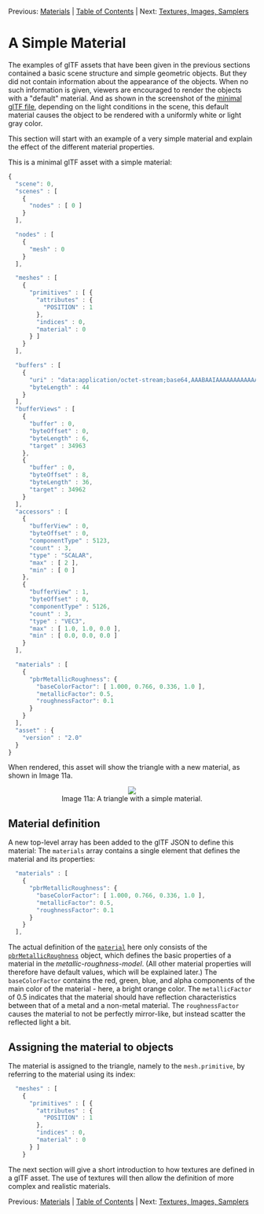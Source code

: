 Previous: [Materials](gltfTutorial_010_Materials.md) | [Table of Contents](README.md) | Next: [Textures, Images, Samplers](gltfTutorial_012_TexturesImagesSamplers.md)

# A Simple Material

The examples of glTF assets that have been given in the previous sections contained a basic scene structure and simple geometric objects. But they did not contain information about the appearance of the objects. When no such information is given, viewers are encouraged to render the objects with a "default" material. And as shown in the screenshot of the [minimal glTF file](gltfTutorial_003_MinimalGltfFile.md), depending on the light conditions in the scene, this default material causes the object to be rendered with a uniformly white or light gray color.

This section will start with an example of a very simple material and explain the effect of the different material properties.

This is a minimal glTF asset with a simple material:

```javascript
{
  "scene": 0,
  "scenes" : [
    {
      "nodes" : [ 0 ]
    }
  ],

  "nodes" : [
    {
      "mesh" : 0
    }
  ],

  "meshes" : [
    {
      "primitives" : [ {
        "attributes" : {
          "POSITION" : 1
        },
        "indices" : 0,
        "material" : 0
      } ]
    }
  ],

  "buffers" : [
    {
      "uri" : "data:application/octet-stream;base64,AAABAAIAAAAAAAAAAAAAAAAAAAAAAIA/AAAAAAAAAAAAAAAAAACAPwAAAAA=",
      "byteLength" : 44
    }
  ],
  "bufferViews" : [
    {
      "buffer" : 0,
      "byteOffset" : 0,
      "byteLength" : 6,
      "target" : 34963
    },
    {
      "buffer" : 0,
      "byteOffset" : 8,
      "byteLength" : 36,
      "target" : 34962
    }
  ],
  "accessors" : [
    {
      "bufferView" : 0,
      "byteOffset" : 0,
      "componentType" : 5123,
      "count" : 3,
      "type" : "SCALAR",
      "max" : [ 2 ],
      "min" : [ 0 ]
    },
    {
      "bufferView" : 1,
      "byteOffset" : 0,
      "componentType" : 5126,
      "count" : 3,
      "type" : "VEC3",
      "max" : [ 1.0, 1.0, 0.0 ],
      "min" : [ 0.0, 0.0, 0.0 ]
    }
  ],

  "materials" : [
    {
      "pbrMetallicRoughness": {
        "baseColorFactor": [ 1.000, 0.766, 0.336, 1.0 ],
        "metallicFactor": 0.5,
        "roughnessFactor": 0.1
      }
    }
  ],
  "asset" : {
    "version" : "2.0"
  }
}
```      

When rendered, this asset will show the triangle with a new material, as shown in Image 11a.

<p align="center">
<img src="images/simpleMaterial.png" /><br>
<a name="simpleMaterial-png"></a>Image 11a: A triangle with a simple material.
</p>


## Material definition


A new top-level array has been added to the glTF JSON to define this material: The `materials` array contains a single element that defines the material and its properties:

```javascript
  "materials" : [
    {
      "pbrMetallicRoughness": {
        "baseColorFactor": [ 1.000, 0.766, 0.336, 1.0 ],
        "metallicFactor": 0.5,
        "roughnessFactor": 0.1
      }
    }
  ],
```

The actual definition of the [`material`](https://www.khronos.org/registry/glTF/specs/2.0/glTF-2.0.html#reference-material) here only consists of the [`pbrMetallicRoughness`](https://www.khronos.org/registry/glTF/specs/2.0/glTF-2.0.html#reference-pbrmetallicroughness) object, which defines the basic properties of a material in the *metallic-roughness-model*. (All other material properties will therefore have default values, which will be explained later.) The `baseColorFactor` contains the red, green, blue, and alpha components of the main color of the material - here, a bright orange color. The `metallicFactor` of 0.5 indicates that the material should have reflection characteristics between that of a metal and a non-metal material. The `roughnessFactor` causes the material to not be perfectly mirror-like, but instead scatter the reflected light a bit.

## Assigning the material to objects

The material is assigned to the triangle, namely to the `mesh.primitive`, by referring to the material using its index:

```javascript
  "meshes" : [
    {
      "primitives" : [ {
        "attributes" : {
          "POSITION" : 1
        },
        "indices" : 0,
        "material" : 0
      } ]
    }
```

The next section will give a short introduction to how textures are defined in a glTF asset. The use of textures will then allow the definition of more complex and realistic materials.

Previous: [Materials](gltfTutorial_010_Materials.md) | [Table of Contents](README.md) | Next: [Textures, Images, Samplers](gltfTutorial_012_TexturesImagesSamplers.md)
